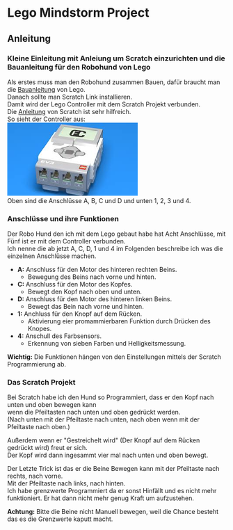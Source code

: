 # Lego Mindstorm Project
 ## Anleitung  
  ### Kleine Einleitung mit Anleiung um Scratch einzurichten und die Bauanleitung für den Robohund von Lego
   Als erstes muss man den Robohund zusammen Bauen, dafür braucht man die [Bauanleitung](https://assets.education.lego.com/v3/assets/blt293eea581807678a/blt074d025a1a1eccd9/5f8801e41189001a2dc76d4d/ev3-model-core-set-puppy.pdf?locale=de-de "Link zur Bauanleitung") von Lego.  
   Danach sollte man Scratch Link installieren.  
   Damit wird der Lego Controller mit dem Scratch Projekt verbunden.  
   Die [Anleitung](https://scratch.mit.edu/ev3 "Link zur Anleitung") von Scratch ist sehr hilfreich.  
   So sieht der Controller aus:  
   ![Controller Bild](https://github.com/Hjordans/Lego-Mindstorm-Project/blob/main/Controller.jpg)  
   Oben sind die Anschlüsse A, B, C und D und unten 1, 2, 3 und 4.

   ### Anschlüsse und ihre Funktionen
   Der Robo Hund den ich mit dem Lego gebaut habe hat Acht Anschlüsse, mit Fünf ist er mit dem Controller verbunden.  
   Ich nenne die ab jetzt A, C, D, 1 und 4 im Folgenden beschreibe ich was die einzelnen Anschlüsse machen.
   
   + **A:** Anschluss für den Motor des hinteren rechten Beins.
		+ Bewegung des Beins nach vorne und hinten.
   + **C:** Anschluss für den Motor des Kopfes.
		+ Bewegt den Kopf nach oben und unten.
   + **D:** Anschluss für den Motor des hinteren linken Beins.
		+ Bewegt das Bein nach vorne und hinten.
   + **1:** Anchluss für den Knopf auf dem Rücken.
		+ Aktivierung eier promammierbaren Funktion durch Drücken des Knopes.
   + **4:** Anschull des Farbsensors.
		+ Erkennung von sieben Farben und Helligkeitsmessung.
   
   **Wichtig:** Die Funktionen hängen von den Einstellungen mittels der Scratch Programmierung ab.

   ### Das Scratch Projekt
   Bei Scratch habe ich den Hund so Programmiert, dass er den Kopf nach unten und oben bewegen kann  
   wenn die Pfeiltasten nach unten und oben gedrückt werden.  
   (Nach unten mit der Pfeiltaste nach unten, nach oben wenn mit der Pfeiltaste nach oben.)  
   
   Außerdem wenn er "Gestreichelt wird" (Der Knopf auf dem Rücken gedrückt wird) freut er sich.  
   Der Kopf wird dann ingesammt vier mal nach unten und oben bewegt.  

   Der Letzte Trick ist das er die Beine Bewegen kann mit der Pfeiltaste nach rechts, nach vorne.  
   Mit der Pfeiltaste nach links, nach hinten.  
   Ich habe grenzwerte Programmiert da er sonst Hinfällt und es nicht mehr funktioniert. 
   Er hat dann nicht mehr genug Kraft um aufzustehen.  
   
   **Achtung:** Bitte die Beine nicht Manuell bewegen, weil die Chance besteht das es die Grenzwerte kaputt macht.
   
